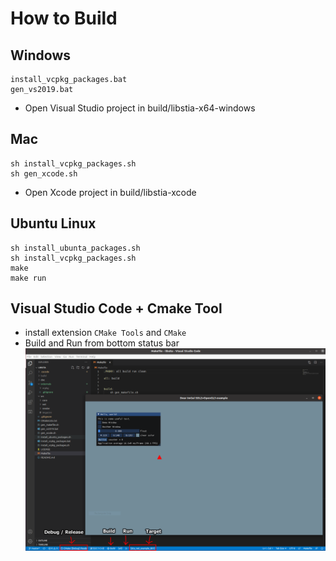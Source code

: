 # How to Build 

## Windows
```
install_vcpkg_packages.bat
gen_vs2019.bat
```
- Open Visual Studio project in build/libstia-x64-windows

## Mac
```
sh install_vcpkg_packages.sh
sh gen_xcode.sh
```
- Open Xcode project in build/libstia-xcode

## Ubuntu Linux
```
sh install_ubunta_packages.sh
sh install_vcpkg_packages.sh
make
make run
```

## Visual Studio Code + Cmake Tool
- install extension `CMake Tools` and `CMake`
- Build and Run from bottom status bar
![Linux + vscode + cmake tool](doc/screenshot/2021-03-17_Project_Setup-Linux.png)